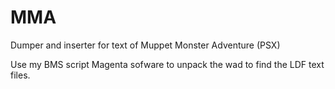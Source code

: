 # MMA
Dumper and inserter for text of Muppet Monster Adventure (PSX)

Use my BMS script Magenta sofware to unpack the wad to find the LDF text files.
